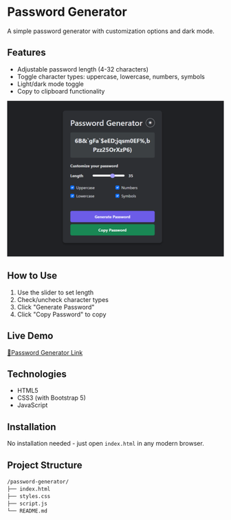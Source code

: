 # Password Generator

A simple password generator with customization options and dark mode.

## Features
- Adjustable password length (4-32 characters)
- Toggle character types: uppercase, lowercase, numbers, symbols
- Light/dark mode toggle
- Copy to clipboard functionality

![Password Generator Image](image.png)

## How to Use
1. Use the slider to set length
2. Check/uncheck character types
3. Click "Generate Password"
4. Click "Copy Password" to copy

## Live Demo
[🔗Password Generator Link](https://virus-xp.github.io/passsword-generator.github.io/)

## Technologies
- HTML5
- CSS3 (with Bootstrap 5)
- JavaScript

## Installation
No installation needed - just open `index.html` in any modern browser.

## Project Structure

```bash
/password-generator/
├── index.html
├── styles.css
├── script.js
└── README.md
```